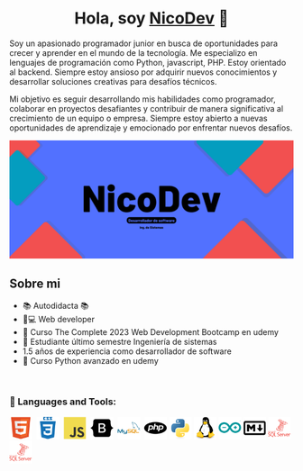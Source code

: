 <div>
<h1 align="center">Hola, soy <a href="https://www.linkedin.com/in/nicolas-bejarano">NicoDev</a> 👋</h1>
 <p>Soy un apasionado programador junior en busca de oportunidades para crecer y aprender en el mundo de la tecnología. Me especializo en lenguajes de programación como Python, javascript, PHP. Estoy orientado al backend. Siempre estoy ansioso por adquirir nuevos conocimientos y desarrollar soluciones creativas para desafíos técnicos.
  
Mi objetivo es seguir desarrollando mis habilidades como programador, colaborar en proyectos desafiantes y contribuir de manera significativa al crecimiento de un equipo o empresa. Siempre estoy abierto a nuevas oportunidades de aprendizaje y emocionado por enfrentar nuevos desafíos.</p>
</div>
<img src="/GITHUB.png">

## Sobre mi

- 📚 Autodidacta 📚
- 📲💻 Web developer
- 🧑‍ Curso The Complete 2023 Web Development Bootcamp en udemy
- 🧑‍ Estudiante último semestre Ingeniería de sistemas
- 1.5 años de experiencia como desarrollador de software
- 🧑‍ Curso Python avanzado en udemy


<br>

<div align="left">
    <h3>🔨 Languages and Tools:</h3>
    <div>
        <img src="https://github.com/devicons/devicon/blob/master/icons/html5/html5-original.svg" title="HTML5" alt="HTML" width="40" height="40"/>&nbsp;
        <img src="https://github.com/devicons/devicon/blob/master/icons/css3/css3-plain-wordmark.svg"  title="CSS3" alt="CSS" width="40" height="40"/>&nbsp;
        <img src="https://github.com/devicons/devicon/blob/master/icons/javascript/javascript-original.svg" title="JavaScript" alt="JavaScript" width="40" height="40"/>&nbsp;
        <img src="https://github.com/devicons/devicon/blob/master/icons/bootstrap/bootstrap-plain.svg" title="Bootstrap" alt="Bootstrap" width="40" height="40"/>&nbsp;
        <img src="https://github.com/devicons/devicon/blob/master/icons/mysql/mysql-original-wordmark.svg" title="MySQL"  alt="MySQL" width="40" height="40"/>&nbsp;
        <img src="https://github.com/devicons/devicon/blob/master/icons/php/php-plain.svg" title="PHP" **alt="Git" width="40" height="40"/>
        <img src="https://github.com/devicons/devicon/blob/master/icons/python/python-original.svg" title="Python" **alt="Git" width="40" height="40"/>
        <img src="https://github.com/devicons/devicon/blob/master/icons/linux/linux-original.svg" title="Linux" **alt="Git" width="40" height="40"/>
        <img src="https://github.com/devicons/devicon/blob/master/icons/arduino/arduino-original.svg" title="Arduino" **alt="Git" width="40" height="40"/>
        <img src="https://github.com/devicons/devicon/blob/master/icons/markdown/markdown-original.svg" title="Markdown" **alt="Git" width="40" height="40"/>
        <img src="https://github.com/devicons/devicon/blob/master/icons/microsoftsqlserver/microsoftsqlserver-plain-wordmark.svg" title="sqlserver" **alt="Git" width="40" height="40"/>
        <img src="https://github.com/devicons/devicon/blob/master/icons/microsoftsqlserver/microsoftsqlserver-plain-wordmark.svg" title="java" **alt="Git" width="40" height="40"/>
      </div>
</div>
